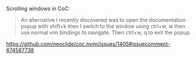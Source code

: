Scrolling windows in CoC:

> An alternative I recently discovered was to open the documentation popup with shift+k then I switch to the window using ctrl+w, w then use normal vim bindings to navigate. Then ctrl+w, q to exit the popup.

https://github.com/neoclide/coc.nvim/issues/1405#issuecomment-674587738
